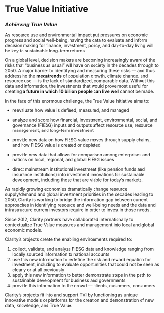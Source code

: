# True Value Initiative

### _Achieving True Value_

As resource use and environmental impact put pressures on economic progress and social well-being, having the data to evaluate and inform decision making for finance, investment, policy, and day-to-day living will be key to sustainable long-term returns.

On a global level, decision makers are becoming increasingly aware of the risks that “business as usual” will have on society in the decades through to 2050. A major barrier to identifying and measuring these risks — and thus addressing the **megatrends** of population growth, climate change, and resource use — is the lack of standardized, comparable data. Without this data and information, the investments that would prove most useful for creating **a future in which 10 billion people can live well** cannot be made.

In the face of this enormous challenge, the True Value Initiative aims to:

* reevaluate how value is defined, measured, and managed

* analyze and score how financial, investment, environmental, social, and governance \(FIESG\) inputs and outputs affect resource use, resource management, and long-term investment

* provide new data on how FIESG value moves through supply chains, and how FIESG value is created or depleted

* provide new data that allows for comparison among enterprises and nations on local, regional, and global FIESG issues

* direct mainstream institutional investment \(like pension funds and insurance institutions\) into investment innovations for sustainable development, including those that are viable for today’s markets.

As rapidly growing economies dramatically change resource supply/demand and global investment priorities in the decades leading to 2050, Clarity is working to bridge the information gap between current approaches in identifying resource and well-being needs and the data and infrastructure current investors require in order to invest in those needs.

Since 2012, Clarity partners have collaborated internationally to contextualize True Value measures and management into local and global economic models.

Clarity’s projects create the enabling environments required to:

1. collect, validate, and analyze FIESG data and knowledge ranging from locally sourced information to national accounts
2. use this new information to redefine the risk and reward equation for investment, including to evaluate opportunities that could not be seen as clearly or at all previously
3. apply this new information to better demonstrate steps in the path to sustainable development for business and governments
4. provide this information to the crowd — clients, customers, consumers.

Clarity’s projects fit into and support TVI by functioning as unique innovative models or platforms for the creation and demonstration of new data, knowledge, and True Value.

